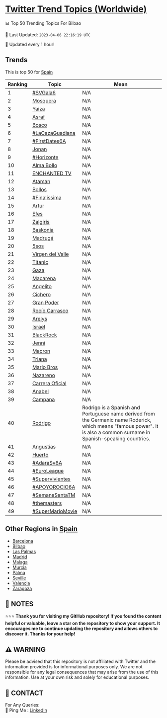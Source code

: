 [Twitter Trend Topics (Worldwide)](https://github.com/ErcinDedeoglu/Twitter-Trend-Topics)
==========


📊 Top 50 Trending Topics For Bilbao

📆 Last Updated: `2023-04-06 22:16:19 UTC`

🔧 Updated every 1 hour!


## Trends

This is top 50 for [Spain](</Spain>)

| Ranking | Topic | Mean |
| ------- | ------------ | ------------ |
| 1 | [#SVGala6](http://twitter.com/search?q=%23SVGala6) | N/A |
| 2 | [Mosquera](http://twitter.com/search?q=Mosquera) | N/A |
| 3 | [Yaiza](http://twitter.com/search?q=Yaiza) | N/A |
| 4 | [Asraf](http://twitter.com/search?q=Asraf) | N/A |
| 5 | [Bosco](http://twitter.com/search?q=Bosco) | N/A |
| 6 | [#LaCazaGuadiana](http://twitter.com/search?q=%23LaCazaGuadiana) | N/A |
| 7 | [#FirstDates6A](http://twitter.com/search?q=%23FirstDates6A) | N/A |
| 8 | [Jonan](http://twitter.com/search?q=Jonan) | N/A |
| 9 | [#Horizonte](http://twitter.com/search?q=%23Horizonte) | N/A |
| 10 | [Alma Bollo](http://twitter.com/search?q=Alma+Bollo) | N/A |
| 11 | [ENCHANTED TV](http://twitter.com/search?q=ENCHANTED+TV) | N/A |
| 12 | [Ataman](http://twitter.com/search?q=Ataman) | N/A |
| 13 | [Bollos](http://twitter.com/search?q=Bollos) | N/A |
| 14 | [#Finalissima](http://twitter.com/search?q=%23Finalissima) | N/A |
| 15 | [Artur](http://twitter.com/search?q=Artur) | N/A |
| 16 | [Efes](http://twitter.com/search?q=Efes) | N/A |
| 17 | [Zalgiris](http://twitter.com/search?q=Zalgiris) | N/A |
| 18 | [Baskonia](http://twitter.com/search?q=Baskonia) | N/A |
| 19 | [Madrugá](http://twitter.com/search?q=Madrug%c3%a1) | N/A |
| 20 | [5sos](http://twitter.com/search?q=5sos) | N/A |
| 21 | [Virgen del Valle](http://twitter.com/search?q=Virgen+del+Valle) | N/A |
| 22 | [Titanic](http://twitter.com/search?q=Titanic) | N/A |
| 23 | [Gaza](http://twitter.com/search?q=Gaza) | N/A |
| 24 | [Macarena](http://twitter.com/search?q=Macarena) | N/A |
| 25 | [Angelito](http://twitter.com/search?q=Angelito) | N/A |
| 26 | [Cichero](http://twitter.com/search?q=Cichero) | N/A |
| 27 | [Gran Poder](http://twitter.com/search?q=Gran+Poder) | N/A |
| 28 | [Rocío Carrasco](http://twitter.com/search?q=Roc%c3%ado+Carrasco) | N/A |
| 29 | [Arelys](http://twitter.com/search?q=Arelys) | N/A |
| 30 | [Israel](http://twitter.com/search?q=Israel) | N/A |
| 31 | [BlackRock](http://twitter.com/search?q=BlackRock) | N/A |
| 32 | [Jenni](http://twitter.com/search?q=Jenni) | N/A |
| 33 | [Macron](http://twitter.com/search?q=Macron) | N/A |
| 34 | [Triana](http://twitter.com/search?q=Triana) | N/A |
| 35 | [Mario Bros](http://twitter.com/search?q=Mario+Bros) | N/A |
| 36 | [Nazareno](http://twitter.com/search?q=Nazareno) | N/A |
| 37 | [Carrera Oficial](http://twitter.com/search?q=Carrera+Oficial) | N/A |
| 38 | [Anabel](http://twitter.com/search?q=Anabel) | N/A |
| 39 | [Campana](http://twitter.com/search?q=Campana) | N/A |
| 40 | [Rodrigo](http://twitter.com/search?q=Rodrigo) | Rodrigo is a Spanish and Portuguese name derived from the Germanic name Roderick, which means "famous power". It is also a common surname in Spanish-speaking countries. |
| 41 | [Angustias](http://twitter.com/search?q=Angustias) | N/A |
| 42 | [Huerto](http://twitter.com/search?q=Huerto) | N/A |
| 43 | [#AdaraSv6A](http://twitter.com/search?q=%23AdaraSv6A) | N/A |
| 44 | [#EuroLeague](http://twitter.com/search?q=%23EuroLeague) | N/A |
| 45 | [#Supervivientes](http://twitter.com/search?q=%23Supervivientes) | N/A |
| 46 | [#APOYOROCIO6A](http://twitter.com/search?q=%23APOYOROCIO6A) | N/A |
| 47 | [#SemanaSantaTM](http://twitter.com/search?q=%23SemanaSantaTM) | N/A |
| 48 | [#themasters](http://twitter.com/search?q=%23themasters) | N/A |
| 49 | [#SuperMarioMovie](http://twitter.com/search?q=%23SuperMarioMovie) | N/A |



## Other Regions in [Spain](</Spain>)

* [Barcelona](</Spain/Barcelona.md>)
* [Bilbao](</Spain/Bilbao.md>)
* [Las Palmas](</Spain/Las Palmas.md>)
* [Madrid](</Spain/Madrid.md>)
* [Malaga](</Spain/Malaga.md>)
* [Murcia](</Spain/Murcia.md>)
* [Palma](</Spain/Palma.md>)
* [Seville](</Spain/Seville.md>)
* [Valencia](</Spain/Valencia.md>)
* [Zaragoza](</Spain/Zaragoza.md>)



## 📝 NOTES

⭐⭐⭐ **Thank you for visiting my GitHub repository! If you found the content helpful or valuable, leave a star on the repository to show your support. It encourages me to continue updating the repository and allows others to discover it. Thanks for your help!**


## ⚠️ WARNING

Please be advised that this repository is not affiliated with Twitter and the information provided is for informational purposes only. We are not responsible for any legal consequences that may arise from the use of this information. Use at your own risk and solely for educational purposes.


## 📨 CONTACT

 For Any Queries:  
            🏓 Ping Me : [LinkedIn](https://www.linkedin.com/in/ercindedeoglu/)
